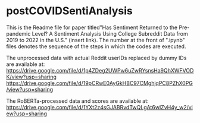 # postCOVIDSentiAnalysis
This is the Readme file for paper titled"Has Sentiment Returned to the Pre-pandemic Level? A Sentiment Analysis Using College Subreddit Data from 2019 to 2022 in the U.S." (insert link). The number at the front of ".ipynb" files denotes the sequence of the steps in which the codes are executed. 

The unprocessed data with actual Reddit userIDs replaced by dummy IDs are available at:
https://drive.google.com/file/d/1p4ZDeg2UWPw6uZwRYsnsHa9QhXWFVODK/view?usp=sharing https://drive.google.com/file/d/19pCRwE0AyGkHBC97CMghjqPC8PZhX0PG/view?usp=sharing

The RoBERTa-processed data and scores are available at:
https://drive.google.com/file/d/1YXt2z4sGJABRvdTwQLgAt6wIZvH4y_w2/view?usp=sharing
